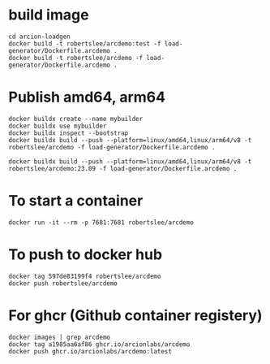 
# build image 

```
cd arcion-loadgen
docker build -t robertslee/arcdemo:test -f load-generator/Dockerfile.arcdemo .
docker build -t robertslee/arcdemo -f load-generator/Dockerfile.arcdemo .
```

# Publish amd64, arm64  

```
docker buildx create --name mybuilder
docker buildx use mybuilder
docker buildx inspect --bootstrap
docker buildx build --push --platform=linux/amd64,linux/arm64/v8 -t robertslee/arcdemo -f load-generator/Dockerfile.arcdemo .

docker buildx build --push --platform=linux/amd64,linux/arm64/v8 -t robertslee/arcdemo:23.09 -f load-generator/Dockerfile.arcdemo .
```

# To start a container 

```
docker run -it --rm -p 7681:7681 robertslee/arcdemo
```

# To push to docker hub

```
docker tag 597de83199f4 robertslee/arcdemo
docker push robertslee/arcdemo
```

# For ghcr (Github container registery)
```
docker images | grep arcdemo
docker tag a1985aa6af86 ghcr.io/arcionlabs/arcdemo
docker push ghcr.io/arcionlabs/arcdemo:latest
```

